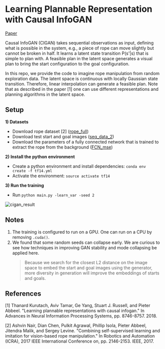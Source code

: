 # Learning Plannable Representation with Causal InfoGAN

[Paper](https://arxiv.org/abs/1807.09341)

Causal InfoGAN (CIGAN) takes sequential observations as input, defining what is possible in the system, e.g., a piece of rope can move slightly but cannot be broken in half. It learns a latent state transition P(s'|s) that is simple to plan with. A feasible plan in the latent space generates a visual plan to bring the start configuration to the goal configuration.

In this repo, we provide the code to imagine rope manipulation from random exploration data. The latent space is continuous with locally Gaussian state transition. Therefore, linear interpolation can generate a feasible plan. Note that as described in the paper [1] one can use different representations and planning algorithms in the latent space.

## Setup
**1) Datasets**
- Download rope dataset [2] ([rope_full](https://drive.google.com/uc?export=download&confirm=ypZ7&id=10xovkLQ09BDvhtpD_nqXWFX-rlNzMVl9))
- Download test start and goal images ([seq_data_2](https://drive.google.com/file/d/1n8Yw1fQ2tzvWMWYvTpzzNANWgUVI5Vsl/view?usp=sharing))
- Download the parameters of a fully connected network that is trained to extract the rope from the background ([FCN_mse](https://drive.google.com/file/d/1VGV_QYh24mQH-XVnJYuXRnijWPdu2ojD/view?usp=sharing))

**2) Install the python environment**
- Create a python environment and install dependencies: `conda env create -f tf14.yml`
- Activate the environment: `source activate tf14`

**3) Run the training**
- Run `python main.py -learn_var -seed 2`

![cigan_result](https://github.com/thanard/causal-infogan/blob/master/causal_infogan.png)

## Notes
1) The training is configured to run on a GPU. One can run on a CPU by removing `.cuda()`.
2) We found that some random seeds can collapse early. We are curious to see how techniques in improving GAN stability and mode collapsing be applied here.
   > Because we search for the closest L2 distance on the image space to embed the start and goal images using the generator, more diversity in generation will improve the embeddings of starts and goals.

## References
[1] Thanard Kurutach, Aviv Tamar, Ge Yang, Stuart J. Russell, and Pieter Abbeel. "Learning plannable representations with causal infogan." In Advances in Neural Information Processing Systems, pp. 8746-8757. 2018.

[2] Ashvin Nair, Dian Chen, Pulkit Agrawal, Phillip Isola, Pieter Abbeel, Jitendra Malik, and Sergey Levine. "Combining self-supervised learning and imitation for vision-based rope manipulation." In Robotics and Automation (ICRA), 2017 IEEE International Conference on, pp. 2146-2153. IEEE, 2017.
